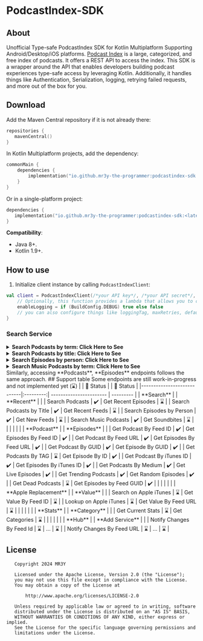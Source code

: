 # PodcastIndex-SDK

## About
Unofficial Type-safe PodcastIndex SDK for Kotlin Multiplatform Supporting Android/Desktop/iOS platforms.
[Podcast Index](https://podcastindex.org/) is a large, categorized, and free index of podcasts. It offers a REST API to access the index. This SDK is a wrapper around the API that enables developers building podcast experiences type-safe access by leveraging Kotlin. Additionally, it handles things like Authentication, Serialization, logging, retrying failed requests, and more out of the box for you.

## Download
Add the Maven Central repository if it is not already there:
```kotlin
repositories {
   mavenCentral()
}
```
In Kotlin Multiplatform projects, add the dependency:
```kotlin
commonMain {
    dependencies {
        implementation("io.github.mr3y-the-programmer:podcastindex-sdk:<latest-version>")
    }
}
```
Or in a single-platform project:
```kotlin
dependencies {
   implementation("io.github.mr3y-the-programmer:podcastindex-sdk:<latest-version>")
}
```
**Compatibility**:
   - Java 8+.
   - Kotlin 1.9+.

## How to use
1. Initialize client instance by calling `PodcastIndexClient`:
```kotlin
val client = PodcastIndexClient(/*your API key*/, /*your API secret*/, /*User agent (i.e "MyPodcastApp/1.2"*/) {
    // Optionally, this function provides a lambda that allows you to customize/configure the client 
    enableLogging = if (BuildConfig.DEBUG) true else false
    // you can also configure things like loggingTag, maxRetries, defaultTimeout..etc
}
```
### Search Service
<details>
  <summary><b>Search Podcasts by term: Click Here to See</b></summary>

````kotlin
// This method takes other optional parameters like limit, includeSimilar...etc that allow you to fine-tune the search result.
val result: MultiplePodcastsResult = client.search.forPodcastsByTerm(term = "android")
````
</details>

<details>
  <summary><b>Search Podcasts by title: Click Here to See</b></summary>

````kotlin
// This method takes other optional parameters like limit, includeSimilar...etc that allow you to fine-tune the search result.
val result: MultiplePodcastsResult = client.search.forPodcastsByTitle(title = "Talking Kotlin")
````
</details>

<details>
  <summary><b>Search Episodes by person: Click Here to See</b></summary>

````kotlin
val result: MultipleEpisodesResult = client.search.forEpisodesByPerson(name = "john doe")
````
</details>

<details>
  <summary><b>Search Music Podcasts by term: Click Here to See</b></summary>

````kotlin
val result: MultiplePodcastsResult = client.search.forMusicPodcastsByTerm(term = "music")
````
</details>
Similarly, accessing **Podcasts**, **Episodes** endpoints follows the same approach.
## Support table
Some endpoints are still work-in-progress and not implemented yet (⌛)
|                            | 🔰 Status |                         | 🔰 Status |
|----------------------------|:---------:| ----------------------- | --------- |
| **Search**                 |           | **Recent**              |           |
| Search Podcasts            | ✔️        | Get Recent Episodes     | ⌛        |
| Search Podcasts by Title   | ✔️        | Get Recent Feeds        | ⌛        |
| Search Episodes by Person  | ✔️         | Get New Feeds           | ⌛        |
| Search Music Podcasts      | ✔️         | Get Soundbites          | ⌛        |
|                            |           |                         |           |
| **Podcast**                |           | **Episodes**            |           |
| Get Podcast By Feed ID     | ✔️        | Get Episodes By Feed ID | ✔️        |
| Get Podcast By Feed URL    | ✔️        | Get Episodes By Feed URL | ✔️        |
| Get Podcast By GUID        | ✔️        | Get Episode By GUID     | ✔️        |
| Get Podcasts By TAG        | ⌛        | Get Episode By ID       | ✔️        |
| Get Podcast By iTunes ID   | ✔️        | Get Episodes By iTunes ID | ✔️        |
| Get Podcasts By Medium     | ✔️        | Get Live Episodes       | ✔️        |
| Get Trending Podcasts      | ✔️        | Get Random Episodes     | ✔️        |
| Get Dead Podcasts          | ⌛        | Get Episodes by Feed GUID | ✔️         |
|                            |           |                         |           |
| **Apple Replacement**      |           | **Value**               |           |
| Search on Apple iTunes     | ⌛        | Get Value By Feed ID    | ⌛        |
| Lookup on Apple iTunes     | ⌛        | Get Value By Feed URL   | ⌛        |
|                            |           |                         |           |
| **Stats**                  |           | **Category**            |           |
| Get Current Stats          | ⌛        | Get Categories          | ⌛        |
|                            |           |                         |           |
| **Hub**                    |           | **Add Service**         |          |
| Notify Changes By Feed Id  | ⌛        | ...                     | ⌛         |
| Notify Changes By Feed URL | ⌛        | ...                     | ⌛         |

## License
```
   Copyright 2024 MR3Y

   Licensed under the Apache License, Version 2.0 (the "License");
   you may not use this file except in compliance with the License.
   You may obtain a copy of the License at

       http://www.apache.org/licenses/LICENSE-2.0

   Unless required by applicable law or agreed to in writing, software
   distributed under the License is distributed on an "AS IS" BASIS,
   WITHOUT WARRANTIES OR CONDITIONS OF ANY KIND, either express or implied.
   See the License for the specific language governing permissions and
   limitations under the License.
```
